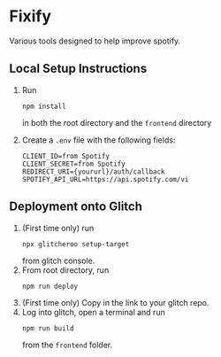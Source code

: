 # Fixify
Various tools designed to help improve spotify. 

## Local Setup Instructions
1.  Run 
    ```
    npm install
    ```
    in both the root directory and the ```frontend``` directory

2. Create a ```.env``` file with the following fields: 
    ```
    CLIENT_ID=from Spotify 
    CLIENT_SECRET=from Spotify
    REDIRECT_URI={yoururl}/auth/callback
    SPOTIFY_API_URL=https://api.spotify.com/vi
    ```
     
## Deployment onto Glitch
1. (First time only) run 
    ```
    npx glitcheroo setup-target
    ```
    from glitch console. 
2. From root directory, run 
    ```
    npm run deploy
    ```
3. (First time only) Copy in the link to your glitch repo.
4. Log into glitch, open a terminal and run 
    ```
    npm run build
    ```
    from the ```frontend``` folder. 

